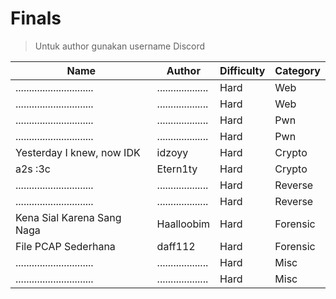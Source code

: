 # Finals

> Untuk author gunakan username Discord

| Name                          | Author              | Difficulty | Category |
| ----------------------------- | ------------------- | ---------- | -------- |
| ............................. | ................... | Hard       | Web      |
| ............................. | ................... | Hard       | Web      |
| ............................. | ................... | Hard       | Pwn      |
| ............................. | ................... | Hard       | Pwn      |
| Yesterday I knew, now IDK     | idzoyy              | Hard       | Crypto   |
| a2s :3c                       | Etern1ty            | Hard       | Crypto   |
| ............................. | ................... | Hard       | Reverse  |
| ............................. | ................... | Hard       | Reverse  |
| Kena Sial Karena Sang Naga    | Haalloobim          | Hard       | Forensic |
| File PCAP Sederhana           | daff112             | Hard       | Forensic |
| ............................. | ................... | Hard       | Misc     |
| ............................. | ................... | Hard       | Misc     |
